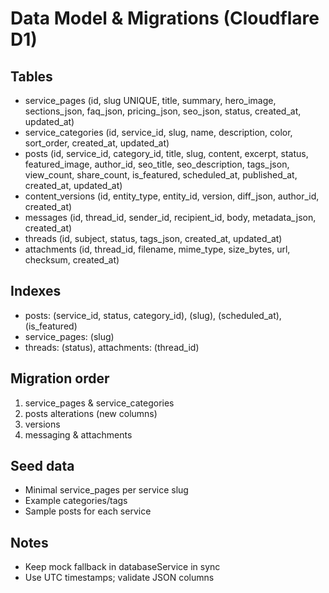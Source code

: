 # Data Model & Migrations (Cloudflare D1)

## Tables
- service_pages (id, slug UNIQUE, title, summary, hero_image, sections_json, faq_json, pricing_json, seo_json, status, created_at, updated_at)
- service_categories (id, service_id, slug, name, description, color, sort_order, created_at, updated_at)
- posts (id, service_id, category_id, title, slug, content, excerpt, status, featured_image, author_id, seo_title, seo_description, tags_json, view_count, share_count, is_featured, scheduled_at, published_at, created_at, updated_at)
- content_versions (id, entity_type, entity_id, version, diff_json, author_id, created_at)
- messages (id, thread_id, sender_id, recipient_id, body, metadata_json, created_at)
- threads (id, subject, status, tags_json, created_at, updated_at)
- attachments (id, thread_id, filename, mime_type, size_bytes, url, checksum, created_at)

## Indexes
- posts: (service_id, status, category_id), (slug), (scheduled_at), (is_featured)
- service_pages: (slug)
- threads: (status), attachments: (thread_id)

## Migration order
1) service_pages & service_categories
2) posts alterations (new columns)
3) versions
4) messaging & attachments

## Seed data
- Minimal service_pages per service slug
- Example categories/tags
- Sample posts for each service

## Notes
- Keep mock fallback in databaseService in sync
- Use UTC timestamps; validate JSON columns
